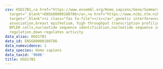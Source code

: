 ```yaml
---
csv: HSD17B1,<a href="https://www.ensembl.org/Homo_sapiens/Gene/Summary?db=core;g=ENSG00000108786"
  target="_blank">ENSG00000108786</a>,<a href="https://www.ncbi.nlm.nih.gov/pubmed/22863008"
  target="_blank"><i class="fas fa-file"></i></a>",genetic interference,functional
  association,breast epithelium, high throughput transcription profiling by microarray,
  BPLER cells,nucleotide sequence identification,nucleotide sequence identification,transcriptional
  regulation,down-regulates activity
data_alias: HSD17B1
data_id: ENSG00000108786
data_numevidence: 1
data_species: Homo sapiens
data_taxid: '9606'
title: HSD17B1
---
```

